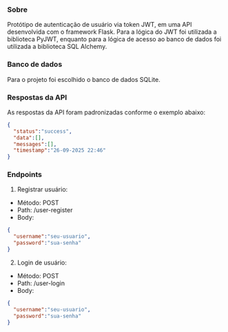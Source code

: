 ### Sobre
Protótipo de autenticação de usuário via token JWT, em uma API desenvolvida com o framework Flask. Para a lógica do JWT foi utilizada a biblioteca PyJWT, enquanto para a lógica de acesso ao banco de dados foi utilizada a biblioteca SQL Alchemy.

### Banco de dados
Para o projeto foi escolhido o banco de dados SQLite.

### Respostas da API
As respostas da API foram padronizadas conforme o exemplo abaixo:

```json
{
  "status":"success",
  "data":[],
  "messages":[],
  "timestamp":"26-09-2025 22:46"
}
```

### Endpoints

1. Registrar usuário:
- Método: POST
- Path: /user-register
- Body:
```json
{
  "username":"seu-usuario",
  "password":"sua-senha"
}
```

2. Login de usuário:
- Método: POST
- Path: /user-login
- Body:
```json
{
  "username":"seu-usuario",
  "password":"sua-senha"
}
```
